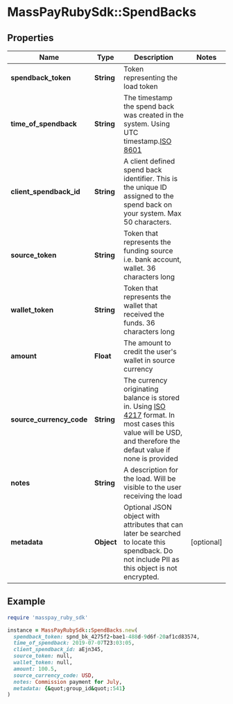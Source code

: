 # MassPayRubySdk::SpendBacks

## Properties

| Name | Type | Description | Notes |
| ---- | ---- | ----------- | ----- |
| **spendback_token** | **String** | Token representing the load token |  |
| **time_of_spendback** | **String** | The timestamp the spend back was created in the system. Using UTC timestamp.[ISO 8601](https://en.wikipedia.org/wiki/ISO_8601) |  |
| **client_spendback_id** | **String** | A client defined spend back identifier. This is the unique ID assigned to the spend back on your system. Max 50 characters. |  |
| **source_token** | **String** | Token that represents the funding source i.e. bank account, wallet. 36 characters long |  |
| **wallet_token** | **String** | Token that represents the wallet that received the funds. 36 characters long |  |
| **amount** | **Float** | The amount to credit the user&#39;s wallet in source currency |  |
| **source_currency_code** | **String** | The currency originating balance is stored in. Using [ISO 4217](https://en.wikipedia.org/wiki/ISO_4217) format. In most cases this value will be USD, and therefore the defaut value if none is provided |  |
| **notes** | **String** | A description for the load. Will be visible to the user receiving the load |  |
| **metadata** | **Object** | Optional JSON object with attributes that can later be searched to locate this spendback. Do not include PII as this object is not encrypted. | [optional] |

## Example

```ruby
require 'masspay_ruby_sdk'

instance = MassPayRubySdk::SpendBacks.new(
  spendback_token: spnd_bk_4275f2-bae1-488d-9d6f-20af1cd83574,
  time_of_spendback: 2019-07-07T23:03:05,
  client_spendback_id: aEjn345,
  source_token: null,
  wallet_token: null,
  amount: 100.5,
  source_currency_code: USD,
  notes: Commission payment for July,
  metadata: {&quot;group_id&quot;:541}
)
```

